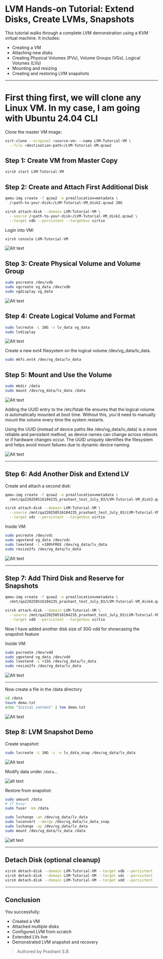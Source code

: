 # LVM Hands-on Tutorial: Extend Disks, Create LVMs, Snapshots

This tutorial walks through a complete LVM demonstration using a KVM virtual machine. It includes:

- Creating a VM
- Attaching new disks
- Creating Physical Volumes (PVs), Volume Groups (VGs), Logical Volumes (LVs)
- Mounting and resizing
- Creating and restoring LVM snapshots

---

# First thing first, we will clone any Linux VM. In my case, I am going with Ubuntu 24.04 CLI

Clone the master VM image:

```bash
virt-clone --original <source-vm> --name LVM-Tutorial-VM \
  --file <destination-path>/LVM-Tutorial-VM.qcow2
```

##  Step 1: Create VM from Master Copy

```bash
virsh start LVM-Tutorial-VM
```

##  Step 2: Create and Attach First Additional Disk

```bash
qemu-img create -f qcow2 -o preallocation=metadata \
  /<path-to-your-disk>/LVM-Tutorial-VM_disk2.qcow2 20G

virsh attach-disk --domain LVM-Tutorial-VM \
  --source /<path-to-your-disk>/LVM-Tutorial-VM_disk2.qcow2 \
  --target vdb --persistent --targetbus virtio
```

Login into VM:

```bash
virsh console LVM-Tutorial-VM
```
![Alt text](/images/inital_disk_attached_lsblk.png)

##  Step 3: Create Physical Volume and Volume Group

```bash
sudo pvcreate /dev/vdb
sudo vgcreate vg_data /dev/vdb
sudo vgdisplay vg_data
```
![Alt text](/images/vg_pv_creation.png)


##  Step 4: Create Logical Volume and Format

```bash
sudo lvcreate -L 10G -n lv_data vg_data
sudo lvdisplay
```

![Alt text](/images/lvdisplay.png)

Create a new ext4 filesystem on the logical volume /dev/vg_data/lv_data.

```bash
sudo mkfs.ext4 /dev/vg_data/lv_data
```

##  Step 5: Mount and Use the Volume

```bash
sudo mkdir /data
sudo mount /dev/vg_data/lv_data /data
```
![Alt text](/images/final.png)

Adding the UUID entry to the /etc/fstab file ensures that the logical volume is automatically mounted at boot time. Without this, you'd need to manually mount the volume every time the system restarts.

Using the UUID (instead of device paths like /dev/vg_data/lv_data) is a more reliable and persistent method, as device names can change across reboots or if hardware changes occur. The UUID uniquely identifies the filesystem and helps avoid mount failures due to dynamic device naming.

![Alt text](/images/fstab_entry.png)

---

##  Step 6: Add Another Disk and Extend LV

Create and attach a second disk:

```bash
qemu-img create -f qcow2 -o preallocation=metadata \
  /mnt/qa220250516104235_prashant_test_July_03/LVM-Tutorial-VM_disk3.qcow2 20G

virsh attach-disk --domain LVM-Tutorial-VM \
  --source /mnt/qa220250516104235_prashant_test_July_03/LVM-Tutorial-VM_disk3.qcow2 \
  --target vdc --persistent --targetbus virtio
```

Inside VM:

```bash
sudo pvcreate /dev/vdc
sudo vgextend vg_data /dev/vdc
sudo lvextend -l +100%FREE /dev/vg_data/lv_data
sudo resize2fs /dev/vg_data/lv_data
```
![Alt text](/images/complete_setup_second_disk.png)

---

##  Step 7: Add Third Disk and Reserve for Snapshots

```bash
qemu-img create -f qcow2 -o preallocation=metadata \
  /mnt/qa220250516104235_prashant_test_July_03/LVM-Tutorial-VM_disk4.qcow2 30G

virsh attach-disk --domain LVM-Tutorial-VM \
  --source /mnt/qa220250516104235_prashant_test_July_03/LVM-Tutorial-VM_disk4.qcow2 \
  --target vdd --persistent --targetbus virtio
```
Now I have added another disk size of 30G vdd for showcasing the snapshot feature



Inside VM:

```bash
sudo pvcreate /dev/vdd
sudo vgextend vg_data /dev/vdd
sudo lvextend -L +15G /dev/vg_data/lv_data
sudo resize2fs /dev/vg_data/lv_data
```
![Alt text](/images/snapshot_disk.png)

---

Now create a file in the /data directory 
```bash
cd /data
touch demo.txt
echo "Initial content" | tee demo.txt

```
![Alt text](/images/file_creattion.png)


##  Step 8: LVM Snapshot Demo

Create snapshot:

```bash
sudo lvcreate -L 10G -s -n lv_data_snap /dev/vg_data/lv_data
```
![Alt text](/images/snapshot_done.png)


Modify data under `/data`...

![alt text](/images/oops.png)

Restore from snapshot:

```bash
sudo umount /data
# If busy:
sudo fuser -km /data

sudo lvchange -an /dev/vg_data/lv_data
sudo lvconvert --merge /dev/vg_data/lv_data_snap
sudo lvchange -ay /dev/vg_data/lv_data
sudo mount /dev/vg_data/lv_data /data
```

![alt text](/images/snapshot_restoration.png)

---

## Detach Disk (optional cleanup)

```bash
virsh detach-disk --domain LVM-Tutorial-VM --target vdb --persistent
virsh detach-disk --domain LVM-Tutorial-VM --target vdc --persistent
virsh detach-disk --domain LVM-Tutorial-VM --target vdd --persistent
```

---


##  Conclusion

You successfully:

- Created a VM
- Attached multiple disks
- Configured LVM from scratch
- Extended LVs live
- Demonstrated LVM snapshot and recovery

> Authored by Prashant S.B.

